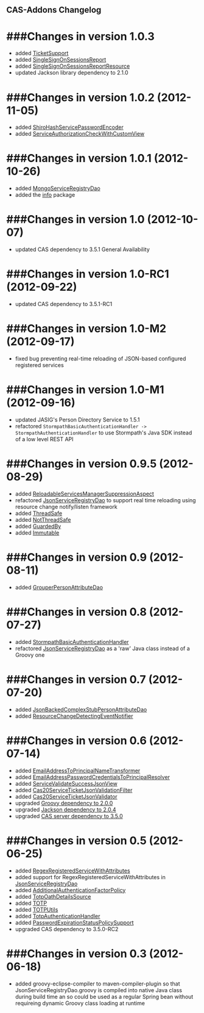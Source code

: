 ## CAS-Addons Changelog

###Changes in version 1.0.3
========================================

* added [TicketSupport](https://github.com/Unicon/cas-addons/blob/master/src/main/java/net/unicon/cas/addons/ticket/TicketSupport.java)
* added [SingleSignOnSessionsReport](https://github.com/Unicon/cas-addons/blob/master/src/main/java/net/unicon/cas/addons/info/SingleSignOnSessionsReport.java)
* added [SingleSignOnSessionsReportResource](https://github.com/Unicon/cas-addons/blob/master/src/main/java/net/unicon/cas/addons/info/SingleSignOnSessionsReportResource.java)
* updated Jackson library dependency to 2.1.0

###Changes in version 1.0.2 (2012-11-05)
========================================

* added [ShiroHashServicePasswordEncoder](https://github.com/Unicon/cas-addons/blob/master/src/main/java/net/unicon/cas/addons/authentication/handler/ShiroHashServicePasswordEncoder.java)
* added [ServiceAuthorizationCheckWithCustomView](https://github.com/Unicon/cas-addons/blob/master/src/main/java/net/unicon/cas/addons/web/flow/ServiceAuthorizationCheckWithCustomView.java)

###Changes in version 1.0.1 (2012-10-26)
========================================

* added [MongoServiceRegistryDao](https://github.com/Unicon/cas-addons/blob/master/src/main/java/net/unicon/cas/addons/serviceregistry/mongodb/MongoServiceRegistryDao.java)
* added the [info](https://github.com/Unicon/cas-addons/blob/master/src/main/java/net/unicon/cas/addons/info) package

###Changes in version 1.0 (2012-10-07)
======================================

* updated CAS dependency to 3.5.1 General Availability

###Changes in version 1.0-RC1 (2012-09-22)
=========================================

* updated CAS dependency to 3.5.1-RC1

###Changes in version 1.0-M2 (2012-09-17)
=========================================

* fixed bug preventing real-time reloading of JSON-based configured registered services

###Changes in version 1.0-M1 (2012-09-16)
=========================================

* updated JASIG's Person Directory Service to 1.5.1
* refactored `StormpathBasicAuthenticationHandler -> StormpathAuthenticationHandler` to use Stormpath's Java SDK instead of a low level REST API


###Changes in version 0.9.5 (2012-08-29)
========================================

* added [ReloadableServicesManagerSuppressionAspect](https://github.com/Unicon/cas-addons/blob/master/src/main/java/net/unicon/cas/addons/serviceregistry/ReloadableServicesManagerSuppressionAspect.java)
* refactored [JsonServiceRegistryDao](https://github.com/Unicon/cas-addons/blob/master/src/main/java/net/unicon/cas/addons/serviceregistry/JsonServiceRegistryDao.java) to support real time reloading using resource change notify/listen framework
* added [ThreadSafe](https://github.com/Unicon/cas-addons/blob/master/src/main/java/net/unicon/cas/addons/support/ThreadSafe.java)
* added [NotThreadSafe](https://github.com/Unicon/cas-addons/blob/master/src/main/java/net/unicon/cas/addons/support/NotThreadSafe.java)
* added [GuardedBy](https://github.com/Unicon/cas-addons/blob/master/src/main/java/net/unicon/cas/addons/support/GuardedBy.java)
* added [Immutable](https://github.com/Unicon/cas-addons/blob/master/src/main/java/net/unicon/cas/addons/support/Immutable.java)

###Changes in version 0.9 (2012-08-11)
======================================

* added [GrouperPersonAttributeDao](https://github.com/Unicon/cas-addons/blob/master/src/main/java/net/unicon/cas/addons/persondir/GrouperPersonAttributeDao.java)

###Changes in version 0.8 (2012-07-27) 
======================================

* added [StormpathBasicAuthenticationHandler](https://github.com/Unicon/cas-addons/blob/master/src/main/java/net/unicon/cas/addons/authentication/handler/StormpathBasicAuthenticationHandler.java)
* refactored [JsonServiceRegistryDao](https://github.com/Unicon/cas-addons/blob/master/src/main/java/net/unicon/cas/addons/serviceregistry/JsonServiceRegistryDao.java) as a 'raw' Java class instead of a Groovy one

###Changes in version 0.7 (2012-07-20)
======================================

* added [JsonBackedComplexStubPersonAttributeDao](https://github.com/Unicon/cas-addons/blob/master/src/main/java/net/unicon/cas/addons/persondir/JsonBackedComplexStubPersonAttributeDao.java)
* added [ResourceChangeDetectingEventNotifier](https://github.com/Unicon/cas-addons/blob/master/src/main/java/net/unicon/cas/addons/support/ResourceChangeDetectingEventNotifier.java)

###Changes in version 0.6 (2012-07-14)
======================================

* added [EmailAddressToPrincipalNameTransformer](https://github.com/Unicon/cas-addons/blob/master/src/main/java/net/unicon/cas/addons/authentication/handler/EmailAddressToPrincipalNameTransformer.java)
* added [EmailAddressPasswordCredentialsToPrincipalResolver](https://github.com/Unicon/cas-addons/blob/master/src/main/java/net/unicon/cas/addons/authentication/principal/EmailAddressPasswordCredentialsToPrincipalResolver.java)
* added [ServiceValidateSuccessJsonView](https://github.com/Unicon/cas-addons/blob/master/src/main/java/net/unicon/cas/addons/response/ServiceValidateSuccessJsonView.java)
* added [Cas20ServiceTicketJsonValidationFilter](https://github.com/Unicon/cas-addons/blob/master/src/main/java/net/unicon/cas/addons/client/validation/Cas20ServiceTicketJsonValidationFilter.java)
* added [Cas20ServiceTicketJsonValidator](https://github.com/Unicon/cas-addons/blob/master/src/main/java/net/unicon/cas/addons/client/validation/Cas20ServiceTicketJsonValidator.java)
* upgraded [Groovy dependency to 2.0.0](https://github.com/Unicon/cas-addons/blob/master/pom.xml)
* upgraded [Jackson dependency to 2.0.4](https://github.com/Unicon/cas-addons/blob/master/pom.xml)
* upgraded [CAS server dependency to 3.5.0](https://github.com/Unicon/cas-addons/blob/master/pom.xml)

###Changes in version 0.5 (2012-06-25)
======================================

* added [RegexRegisteredServiceWithAttributes](https://github.com/Unicon/cas-addons/blob/master/src/main/java/net/unicon/cas/addons/serviceregistry/RegexRegisteredServiceWithAttributes.java)
* added support for RegexRegisteredServiceWithAttributes in [JsonServiceRegistryDao](https://github.com/Unicon/cas-addons/blob/master/src/main/java/net/unicon/cas/addons/serviceregistry/JsonServiceRegistryDao.groovy)
* added [AdditionalAuthenticationFactorPolicy](https://github.com/Unicon/cas-addons/blob/master/src/main/java/net/unicon/cas/addons/authentication/strong/AdditionalAuthenticationFactorPolicy.java)
* added [TotpOathDetailsSource](https://github.com/Unicon/cas-addons/blob/master/src/main/java/net/unicon/cas/addons/authentication/strong/oath/totp/TotpOathDetailsSource.java)
* added [TOTP](https://github.com/Unicon/cas-addons/blob/master/src/main/java/net/unicon/cas/addons/authentication/strong/oath/totp/TOTP.java)
* added [TOTPUtils](https://github.com/Unicon/cas-addons/blob/master/src/main/java/net/unicon/cas/addons/authentication/strong/oath/totp/TOTPUtils.java)
* added [TotpAuthenticationHandler](https://github.com/Unicon/cas-addons/blob/master/src/main/java/net/unicon/cas/addons/authentication/strong/oath/totp/TotpAuthenticationHandler.java)
* added [PasswordExpirationStatusPolicySupport](https://github.com/Unicon/cas-addons/blob/master/src/main/java/net/unicon/cas/addons/authentication/support/PasswordExpirationStatusPolicySupport.java)
* upgraded CAS dependency to 3.5.0-RC2

###Changes in version 0.3 (2012-06-18)
======================================

* added groovy-eclipse-compiler to maven-compiler-plugin so that JsonServiceRegistryDao.groovy is compiled into native Java class during build time an so could be used as a regular Spring bean without requireing dynamic Groovy class loading at runtime


